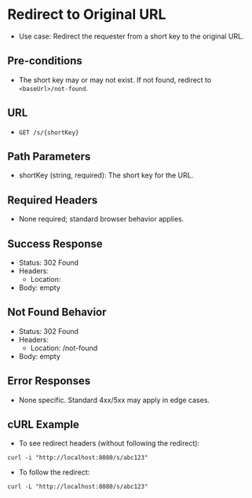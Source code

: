 # Redirect to Original URL

- Use case: Redirect the requester from a short key to the original URL.

## Pre-conditions
- The short key may or may not exist. If not found, redirect to `<baseUrl>/not-found`.

## URL
- `GET /s/{shortKey}`

## Path Parameters
- shortKey (string, required): The short key for the URL.

## Required Headers
- None required; standard browser behavior applies.

## Success Response
- Status: 302 Found
- Headers:
  - Location: <original-url>
- Body: empty

## Not Found Behavior
- Status: 302 Found
- Headers:
  - Location: <baseUrl>/not-found
- Body: empty

## Error Responses
- None specific. Standard 4xx/5xx may apply in edge cases.


## cURL Example
- To see redirect headers (without following the redirect):
```shell
curl -i "http://localhost:8080/s/abc123"
```
- To follow the redirect:
```shell
curl -L "http://localhost:8080/s/abc123"
```